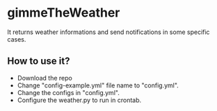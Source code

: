 # gimmeTheWeather
It returns weather informations and send notifications in some specific cases.

## How to use it?
- Download the repo
- Change "config-example.yml" file name to "config.yml".
- Change the configs in "config.yml".
- Configure the weather.py to run in crontab.